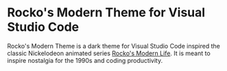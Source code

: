 # Rocko's Modern Theme for Visual Studio Code

Rocko's Modern Theme is a dark theme for Visual Studio Code inspired the classic Nickelodeon animated series [Rocko's Modern Life](https://en.wikipedia.org/wiki/Rocko%27s_Modern_Life). It is meant to inspire nostalgia for the 1990s and coding productivity.